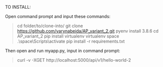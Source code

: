 TO INSTALL:

Open command prompt and input these commands:

> cd folder/to/clone-into/
> git clone https://github.com/yarynabeida/AP_variant_2.git
> pyenv install 3.8.6
> cd AP_variant_2
> pip install virtualenv
> virtualenv space
> .\space\Scripts\activate
> pip install -r requirements.txt

Then open and run myapp.py, input in command prompt:

> curl -v -XGET http://localhost:5000/api/v1/hello-world-2
